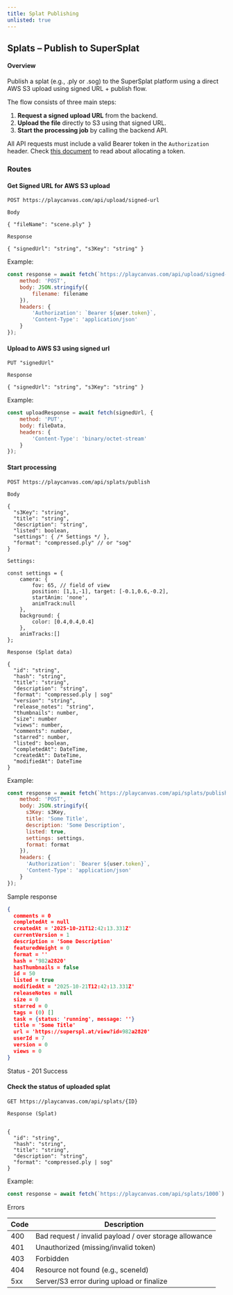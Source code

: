 ```yaml
---
title: Splat Publishing
unlisted: true
---
```


## Splats – Publish to SuperSplat

#### Overview

Publish a splat (e.g., .ply or .sog) to the SuperSplat platform using a direct AWS S3 upload using signed URL + publish flow.

The flow consists of three main steps:

1. **Request a signed upload URL** from the backend.
2. **Upload the file** directly to S3 using that signed URL.
3. **Start the processing job** by calling the backend API.

All API requests must include a valid Bearer token in the `Authorization` header. Check [this document](https://developer.playcanvas.com/user-manual/api/#:~:text=You%20can%20generate%20an%20Access,you%20your%20new%20access%20token) to read about allocating a token.


### Routes

#### Get Signed URL for AWS S3 upload

```
POST https://playcanvas.com/api/upload/signed-url

Body

{ "fileName": "scene.ply" }

Response

{ "signedUrl": "string", "s3Key": "string" }
```

Example:

```JavaScript
const response = await fetch(`https://playcanvas.com/api/upload/signed-url`, {
    method: 'POST',
    body: JSON.stringify({
        filename: filename
    }),
    headers: {
        'Authorization': `Bearer ${user.token}`,
        'Content-Type': 'application/json'
    }
});
```


#### Upload to AWS S3 using signed url

```
PUT "signedUrl"

Response

{ "signedUrl": "string", "s3Key": "string" }
```

Example:

```JavaScript
const uploadResponse = await fetch(signedUrl, {
    method: 'PUT',
    body: fileData,
    headers: {
        'Content-Type': 'binary/octet-stream'
    }
});
```

#### Start processing

```
POST https://playcanvas.com/api/splats/publish

Body

{
  "s3Key": "string",
  "title": "string",
  "description": "string",
  "listed": boolean,
  "settings": { /* Settings */ },
  "format": "compressed.ply" // or "sog"
}

Settings: 

const settings = {
    camera: {
        fov: 65, // field of view
        position: [1,1,-1], target: [-0.1,0.6,-0.2],
        startAnim: 'none',
        animTrack:null 
    },
    background: {
        color: [0.4,0.4,0.4]
    },
    animTracks:[]
};

Response (Splat data)

{
  "id": "string", 
  "hash": "string",
  "title": "string",
  "description": "string",
  "format": "compressed.ply | sog"
  "version": "string",
  "release_notes": "string",
  "thumbnails": number,
  "size": number
  "views": number, 
  "comments": number, 
  "starred": number, 
  "listed": boolean,
  "completedAt": DateTime, 
  "createdAt": DateTime, 
  "modifiedAt": DateTime
}
```

Example:

```JavaScript
const response = await fetch(`https://playcanvas.com/api/splats/publish`, {
    method: 'POST',
    body: JSON.stringify({
      s3Key: s3Key,
      title: 'Some Title',
      description: 'Some Description',
      listed: true,
      settings: settings,
      format: format
    }),
    headers: {
      'Authorization': `Bearer ${user.token}`,
      'Content-Type': 'application/json'
    }
});
```

Sample response

```json
{
  comments = 0
  completedAt = null
  createdAt = '2025-10-21T12:42:13.331Z'
  currentVersion = 1
  description = 'Some Description'
  featuredWeight = 0
  format = ''
  hash = '982a2820'
  hasThumbnails = false
  id = 50
  listed = true
  modifiedAt = '2025-10-21T12:42:13.331Z'
  releaseNotes = null
  size = 0
  starred = 0
  tags = (0) []
  task = {status: 'running', message: ''}
  title = 'Some Title'
  url = 'https://superspl.at/view?id=982a2820'
  userId = 7
  version = 0
  views = 0
}
```

Status - 201 Success

#### Check the status of uploaded splat

```
GET https://playcanvas.com/api/splats/{ID}

Response (Splat)


{
  "id": "string",
  "hash": "string",
  "title": "string",
  "description": "string",
  "format": "compressed.ply | sog"
}
```

Example:

```JavaScript
const response = await fetch(`https://playcanvas.com/api/splats/1000`)

```


Errors

| Code | Description |
|------|-------------|
| 400  | Bad request / invalid payload / over storage allowance |
| 401  | Unauthorized (missing/invalid token) |
| 403  | Forbidden |
| 404  | Resource not found (e.g., sceneId) |
| 5xx  | Server/S3 error during upload or finalize |


